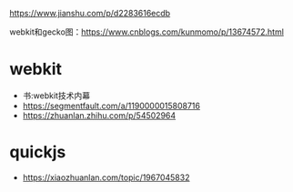 https://www.jianshu.com/p/d2283616ecdb

webkit和gecko图：https://www.cnblogs.com/kunmomo/p/13674572.html

# webkit
- 书:webkit技术内幕
- https://segmentfault.com/a/1190000015808716
- https://zhuanlan.zhihu.com/p/54502964

# quickjs
- https://xiaozhuanlan.com/topic/1967045832